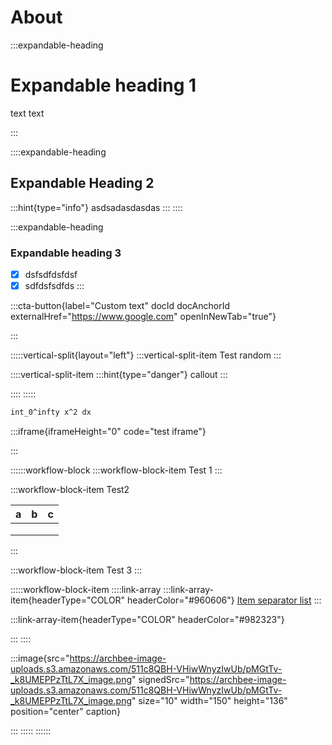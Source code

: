 # About

:::expandable-heading
# Expandable heading 1

text text


:::

::::expandable-heading
## Expandable Heading 2

:::hint{type="info"}
asdsadasdasdas
:::
::::



:::expandable-heading
### Expandable heading 3

- [x] dsfsdfdsfdsf
- [x] sdfdsfsdfds
:::

:::cta-button{label="Custom text" docId docAnchorId externalHref="https://www.google.com" openInNewTab="true"}

:::

:::::vertical-split{layout="left"}
:::vertical-split-item
Test random
:::

::::vertical-split-item
:::hint{type="danger"}
callout
:::


::::
:::::



```tex
int_0^infty x^2 dx
```

:::iframe{iframeHeight="0" code="test iframe"}

:::

::::::workflow-block
:::workflow-block-item
Test 1
:::

:::workflow-block-item
Test2&#x20;

| a | b | c |
| - | - | - |
|   |   |   |
|   |   |   |
|   |   |   |


:::

:::workflow-block-item
Test 3
:::

:::::workflow-block-item
::::link-array
:::link-array-item{headerType="COLOR" headerColor="#960606"}
[Item separator list](./syntax/an-item.md)&#x20;
:::

:::link-array-item{headerType="COLOR" headerColor="#982323"}

:::
::::

:::image{src="https://archbee-image-uploads.s3.amazonaws.com/511c8QBH-VHiwWnyzIwUb/pMGtTv-_k8UMEPPzTtL7X_image.png" signedSrc="https://archbee-image-uploads.s3.amazonaws.com/511c8QBH-VHiwWnyzIwUb/pMGtTv-_k8UMEPPzTtL7X_image.png" size="10" width="150" height="136" position="center" caption}

:::
:::::
::::::

